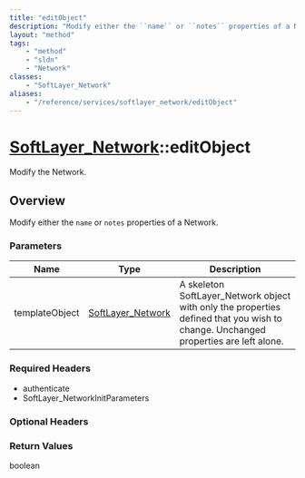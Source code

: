 ```yaml
---
title: "editObject"
description: "Modify either the ``name`` or ``notes`` properties of a Network."
layout: "method"
tags:
    - "method"
    - "sldn"
    - "Network"
classes:
    - "SoftLayer_Network"
aliases:
    - "/reference/services/softlayer_network/editObject"
---
```

# [SoftLayer_Network](/reference/services/SoftLayer_Network)::editObject

Modify the Network.


## Overview 
Modify either the ``name`` or ``notes`` properties of a Network. 

### Parameters 
|Name | Type | Description |
| --- | --- | --- |
|templateObject| <a href='/reference/datatypes/SoftLayer_Network'>SoftLayer_Network </a>| A skeleton SoftLayer_Network object with only the properties defined that you wish to change. Unchanged properties are left alone.|


### Required Headers
* authenticate
* SoftLayer_NetworkInitParameters

### Optional Headers

### Return Values
boolean


